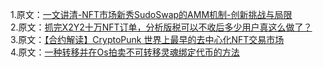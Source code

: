 1.原文：[一文讲清-NFT市场新秀SudoSwap的AMM机制-创新挑战与局限](http://mp.weixin.qq.com/s?__biz=MzIyMTQ5MTg5Mw==&mid=2247483943&idx=1&sn=fe2caeb811f3aa5adfe9dc5a3a6d3367&chksm=e83aa5fddf4d2ceb6dd5c978aa209fd36f4ac2917718aaa094016292f9ec038b2c733547936b&scene=21#wechat_redirect)<br>
2.原文：[抓完X2Y2十万NFT订单，分析版税可以不收后多少用户真这么做了？](https://mp.weixin.qq.com/s?__biz=MzIyMTQ5MTg5Mw==&mid=2247483957&idx=1&sn=ab8e4bfe0068fc19dccbb8b00d358541&chksm=e83aa5efdf4d2cf9263463ea18b4090a25843e0ad84a85bc5594c316045b4d884e526317cf9a&mpshare=1&scene=23&srcid=0913wGBPvIgv3xtOfDaFqGum&sharer_sharetime=1663064689121&sharer_shareid=e17eae1866b7be3ba538a83444acd9ad#rd)<br>
3.原文：[【合约解读】CryptoPunk 世界上最早的去中心化NFT交易市场](https://mp.weixin.qq.com/s?__biz=MzIyMTQ5MTg5Mw==&mid=2247483924&idx=1&sn=30a642fa1acec069e31b40937e2d7de4&chksm=e83aa5cedf4d2cd861d3cf09c555720d7e6b89febb909ee88853d88f86ca913d3a1d701c1c00&mpshare=1&scene=23&srcid=0915WTyVH8G7IQEUo6FkOLmj&sharer_sharetime=1663209169066&sharer_shareid=e17eae1866b7be3ba538a83444acd9ad#rd)<br>
4.原文：[一种转移并在Os拍卖不可转移灵魂绑定代币的方法](https://mp.weixin.qq.com/s?__biz=MzIyMTQ5MTg5Mw==&mid=2247483969&idx=1&sn=6535c242e6c36183322d534925641184&chksm=e83aa59bdf4d2c8dc5c2aec761dabc126f3dae675e7c204c8805d4011f536ee7a3625bed979d&mpshare=1&scene=23&srcid=0918VWe4NFN9R3BoHATAMWxD&sharer_sharetime=1663498850592&sharer_shareid=e17eae1866b7be3ba538a83444acd9ad#rd)
